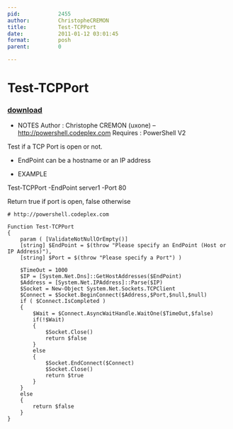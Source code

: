 ```yaml
---
pid:            2455
author:         ChristopheCREMON
title:          Test-TCPPort
date:           2011-01-12 03:01:45
format:         posh
parent:         0

---
```


# Test-TCPPort

### [download](Scripts\2455.ps1)

- NOTES
Author : Christophe CREMON (uxone) – http://powershell.codeplex.com
Requires : PowerShell V2

Test if a TCP Port is open or not.

- EndPoint can be a hostname or an IP address

- EXAMPLE

Test-TCPPort -EndPoint server1 -Port 80 

Return true if port is open, false otherwise

```posh
# http://powershell.codeplex.com

Function Test-TCPPort
{
	param ( [ValidateNotNullOrEmpty()]
	[string] $EndPoint = $(throw "Please specify an EndPoint (Host or IP Address)"),
	[string] $Port = $(throw "Please specify a Port") )
	
	$TimeOut = 1000
	$IP = [System.Net.Dns]::GetHostAddresses($EndPoint)
	$Address = [System.Net.IPAddress]::Parse($IP)
	$Socket = New-Object System.Net.Sockets.TCPClient
	$Connect = $Socket.BeginConnect($Address,$Port,$null,$null)
	if ( $Connect.IsCompleted )
	{
		$Wait = $Connect.AsyncWaitHandle.WaitOne($TimeOut,$false)			
		if(!$Wait) 
		{
			$Socket.Close() 
			return $false 
		} 
		else
		{
			$Socket.EndConnect($Connect)
			$Socket.Close()
			return $true
		}
	}
	else
	{
		return $false
	}
}
```
